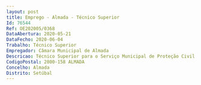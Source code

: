 ```yaml
--- 
layout: post
title: Emprego - Almada - Técnico Superior
Id: 76544
Ref: OE202005/0368
DataAbertura: 2020-05-21
DataFecho: 2020-06-04
Trabalho: Técnico Superior
Empregador: Câmara Municipal de Almada
Descricao: Técnico Superior para o Serviço Municipal de Proteção Civil * Entre outras funções cometidas ao Serviço Municipal de Proteção Civil * Colaborar e desenvolver atividades nas diferentes solicitações em matéria de proteção civil * Efetuar levantamento, previsão, avaliação e prevenção de riscos coletivos e vulnerabilidades de âmbito municipal * Realizar estudos técnicos com vista à identificação e avaliação de riscos * Experiência e formação específica nas áreas da proteção civil ou nas áreas de segurança e saúde no trabalho * Disponibilidade para trabalhar por turnos.
CodigoPostal: 2800-158 ALMADA
Concelho: Almada
Distrito: Setúbal
--- 
```

